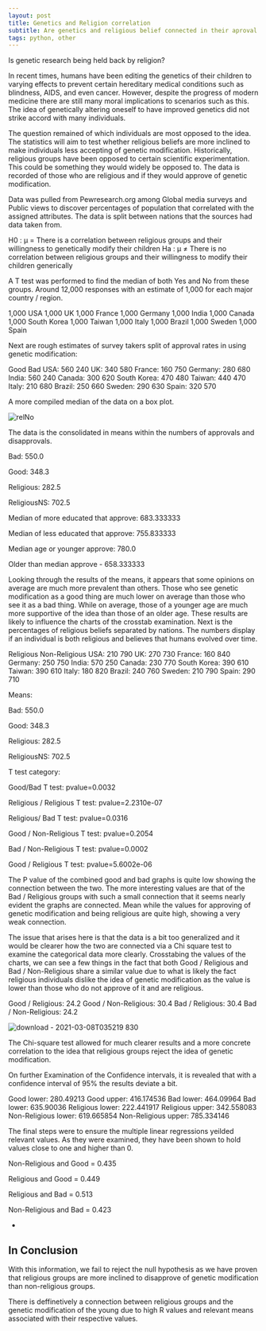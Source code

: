 ```yaml
---
layout: post
title: Genetics and Religion correlation
subtitle: Are genetics and religious belief connected in their aproval rates?
tags: python, other
---
```


Is genetic research being held back by religion?

In recent times, humans have been editing the genetics of their children to varying effects to prevent certain hereditary medical conditions such as blindness, AIDS, and even cancer.
However, despite the progress of modern medicine there are still many moral implications to scenarios such as this. The idea of genetically altering oneself to have improved genetics did not strike accord with many individuals.

The question remained of which individuals are most opposed to the idea. The statistics will aim to test whether religious beliefs are more inclined to make individuals less accepting of genetic modification.
Historically, religious groups have been opposed to certain scientific experimentation. This could be something they would widely be opposed to. The data is recorded of those who are religious and if they would approve of genetic modification.

Data was pulled from Pewresearch.org among Global media surveys and Public views to discover percentages of population that correlated with the assigned attributes. The data is split between nations that the sources had data taken from.

H0 : µ = There is a correlation between religious groups and their willingness to genetically modify their children
Ha : µ ≠ There is no correlation between religious groups and their willingness to modify their children generically

A T test was performed to find the median of both Yes and No from these groups.
Around 12,000 responses with an estimate of 1,000 for each major country / region.

1,000 USA
1,000 UK
1,000 France
1,000 Germany
1,000 India
1,000 Canada
1,000 South Korea
1,000 Taiwan
1,000 Italy
1,000 Brazil
1,000 Sweden
1,000 Spain

Next are rough estimates of survey takers split of approval rates in using genetic modification:

   Good							Bad
USA: 560            240
UK: 340             580
France: 160         750
Germany: 280        680
India: 560          240
Canada: 300         620
South Korea: 470    480
Taiwan: 440         470
Italy: 210          680
Brazil: 250         660
Sweden: 290         630
Spain: 320          570

A more compiled median of the data on a box plot.

![relNo](https://user-images.githubusercontent.com/48320567/110399131-4395ff80-8043-11eb-9164-260e2d8de0bd.PNG)

The data is the consolidated in means within the numbers of approvals and disapprovals.

Bad: 550.0

Good: 348.3

Religious: 282.5

ReligiousNS: 702.5

Median of more educated that approve: 683.333333

Median of less educated that approve: 755.833333

Median age or younger approve: 780.0

Older than median approve  -  658.333333

Looking through the results of the means, it appears that some opinions on average are much more prevalent than others. Those who see genetic modification as a good thing are much lower on average than those who see it as a bad thing. While on average, those of a younger age are much more supportive of the idea than those of an older age.
These results are likely to influence the charts of the crosstab examination.
Next is the percentages of religious beliefs separated by nations. The numbers display if an individual is both religious and believes that humans evolved over time.

   Religious						Non-Religious
USA: 210                     790
UK: 270                      730
France: 160                  840
Germany: 250                 750
India: 570                   250
Canada: 230                  770
South Korea: 390             610
Taiwan: 390                  610
Italy: 180                   820
Brazil: 240                  760
Sweden: 210                  790
Spain: 290                   710



Means:

Bad: 550.0

Good: 348.3

Religious: 282.5

ReligiousNS: 702.5

T test category:

Good/Bad T test: pvalue=0.0032

Religious / Religious T test: pvalue=2.2310e-07

Religious/ Bad T test: pvalue=0.0316

Good / Non-Religious T test: pvalue=0.2054

Bad / Non-Religious T test: pvalue=0.0002

Good / Religious T test: pvalue=5.6002e-06

The P value of the combined good and bad graphs is quite low showing the connection between the two. The more interesting values are that of the Bad / Religious groups with such a small connection that it seems nearly evident the graphs are connected. Mean while the values for approving of genetic modification and being religious are quite high, showing a very weak connection.

The issue that arises here is that the data is a bit too generalized and it would be clearer how the two are connected via a Chi square test to examine the categorical data more clearly.
Crosstabing the values of the charts, we can see a few things in the fact that both Good / Religious and Bad / Non-Religious share a similar value due to what is likely the fact religious individuals dislike the idea of genetic modification as the value is lower than those who do not approve of it and are religious.

Good / Religious: 24.2
Good / Non-Religious: 30.4
Bad / Religious: 30.4
Bad / Non-Religious: 24.2


![download - 2021-03-08T035219 830](https://user-images.githubusercontent.com/48320567/110390319-cfa02b00-8033-11eb-9849-fefed2d3e0aa.png)


The Chi-square test allowed for much clearer results and a more concrete correlation to the idea that religious groups reject the idea of genetic modification.

On further Examination of the Confidence intervals, it is revealed that with a confidence interval of 95% the results deviate a bit.


Good lower: 280.49213 Good upper: 416.174536
Bad lower: 464.09964 Bad lower: 635.90036
Religious lower: 222.441917 Religious upper: 342.558083
Non-Religious lower: 619.665854 Non-Religious upper: 785.334146

The final steps were to ensure the multiple linear regressions yeilded relevant values. As they were examined, they have been shown to hold values close to one and higher than 0.


Non-Religious and Good = 0.435

Religious and Good = 0.449

Religious and Bad = 0.513

Non-Religious and Bad = 0.423


-
In Conclusion
-

With this information, we fail to reject the null hypothesis as we have proven that religious groups are more inclined to disapprove of genetic modification than non-religious groups.

There is deffinetively a connection between religious groups and the genetic modification of the young due to high R values and relevant means associated with their respective values.
